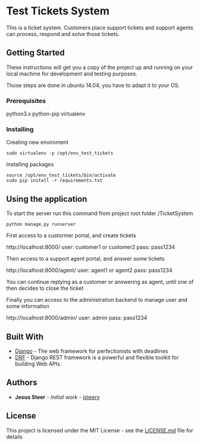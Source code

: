 # Test Tickets System

This is a ticket system. Customers place support tickets and support agents can process, respond and solve those tickets.

## Getting Started

These instructions will get you a copy of the project up and running on your local machine for development and testing purposes.

Those steps are done in ubuntu 14.04, you have to adapt it to your OS.

### Prerequisites

python3.x
python-pip
virtualenv

### Installing

Creating new enviroment

```
sudo virtualenv -p /opt/env_test_tickets
```

Installing packages

```
source /opt/env_test_tickets/bin/activate
sudo pip install -r requirements.txt
```

## Using the application

To start the server run this command from project root folder /TicketSystem

```
python manage.py runserver
```

First access to a custormer portal, and create tickets

http://localhost:8000/
user: customer1 or customer2
pass: pass1234

Then access to a support agent portal, and answer some tickets

http://localhost:8000/agent/
user: agent1 or agent2
pass: pass1234

You can continue replying as a customer or answering as agent, until one of then decides to close the ticket

Finally you can access to the administration backend to manage user and some information

http://localhost:8000/admin/
user: admin
pass: pass1234

## Built With

* [Django](https://www.djangoproject.com/) - The web framework for perfectionists with deadlines
* [DRF](http://www.django-rest-framework.org/) - Django REST framework is a powerful and flexible toolkit for building Web APIs.

## Authors

* **Jesus Steer** - *Initial work* - [jsteerv](https://github.com/jsteerv)

## License

This project is licensed under the MIT License - see the [LICENSE.md](LICENSE.md) file for details
